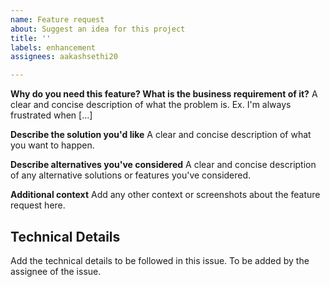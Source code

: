 ```yaml
---
name: Feature request
about: Suggest an idea for this project
title: ''
labels: enhancement
assignees: aakashsethi20

---
```


**Why do you need this feature? What is the business requirement of it?**
A clear and concise description of what the problem is. Ex. I'm always frustrated when [...]

**Describe the solution you'd like**
A clear and concise description of what you want to happen.

**Describe alternatives you've considered**
A clear and concise description of any alternative solutions or features you've considered.

**Additional context**
Add any other context or screenshots about the feature request here.

## Technical Details ##
Add the technical details to be followed in this issue. To be added by the assignee of the issue.

